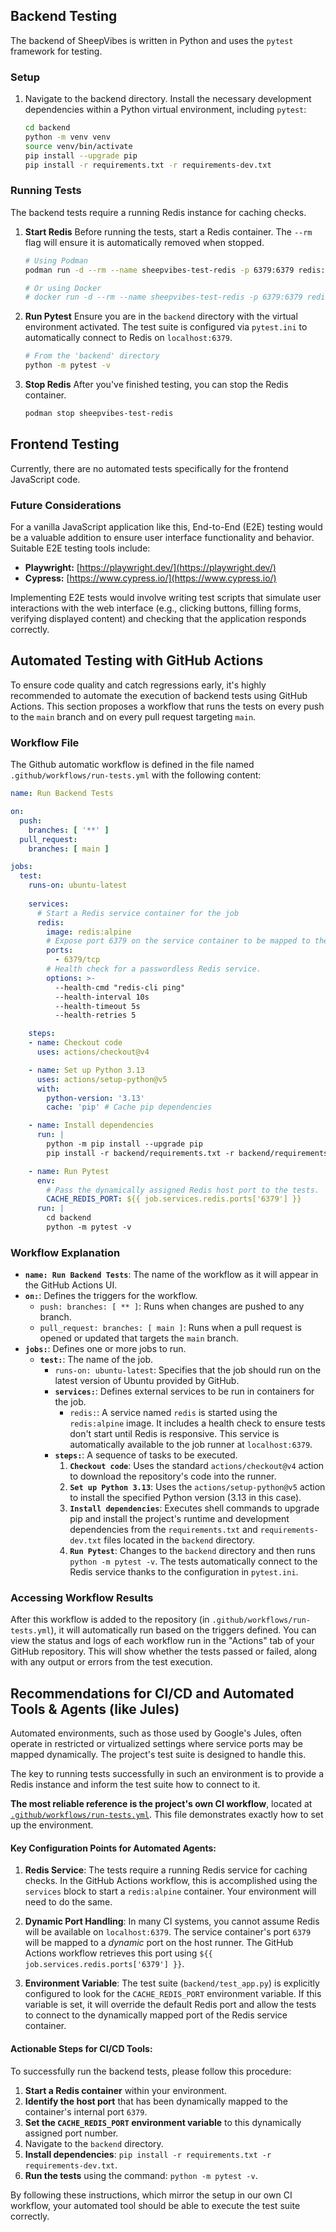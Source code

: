 ## Backend Testing

The backend of SheepVibes is written in Python and uses the `pytest` framework for testing.

### Setup

1.  Navigate to the backend directory. Install the necessary development dependencies within a Python virtual environment, including `pytest`:
    ```bash
    cd backend
    python -m venv venv
    source venv/bin/activate
    pip install --upgrade pip
    pip install -r requirements.txt -r requirements-dev.txt
    ```


### Running Tests

The backend tests require a running Redis instance for caching checks.

1.  **Start Redis**
    Before running the tests, start a Redis container. The `--rm` flag will ensure it is automatically removed when stopped.
    ```bash
    # Using Podman
    podman run -d --rm --name sheepvibes-test-redis -p 6379:6379 redis:alpine

    # Or using Docker
    # docker run -d --rm --name sheepvibes-test-redis -p 6379:6379 redis:alpine
    ```

2.  **Run Pytest**
    Ensure you are in the `backend` directory with the virtual environment activated. The test suite is configured via `pytest.ini` to automatically connect to Redis on `localhost:6379`.
    ```bash
    # From the 'backend' directory
    python -m pytest -v
    ```

3.  **Stop Redis**
    After you've finished testing, you can stop the Redis container.
    ```bash
    podman stop sheepvibes-test-redis
    ```

## Frontend Testing

Currently, there are no automated tests specifically for the frontend JavaScript code.

### Future Considerations

For a vanilla JavaScript application like this, End-to-End (E2E) testing would be a valuable addition to ensure user interface functionality and behavior. Suitable E2E testing tools include:

*   **Playwright:** [https://playwright.dev/](https://playwright.dev/)
*   **Cypress:** [https://www.cypress.io/](https://www.cypress.io/)

Implementing E2E tests would involve writing test scripts that simulate user interactions with the web interface (e.g., clicking buttons, filling forms, verifying displayed content) and checking that the application responds correctly.

## Automated Testing with GitHub Actions

To ensure code quality and catch regressions early, it's highly recommended to automate the execution of backend tests using GitHub Actions. This section proposes a workflow that runs the tests on every push to the `main` branch and on every pull request targeting `main`.

### Workflow File

The Github automatic workflow is defined in the file named `.github/workflows/run-tests.yml` with the following content:

```yaml
name: Run Backend Tests

on:
  push:
    branches: [ '**' ]
  pull_request:
    branches: [ main ]

jobs:
  test:
    runs-on: ubuntu-latest
    
    services:
      # Start a Redis service container for the job
      redis:
        image: redis:alpine
        # Expose port 6379 on the service container to be mapped to the host
        ports:
          - 6379/tcp
        # Health check for a passwordless Redis service.
        options: >-
          --health-cmd "redis-cli ping"
          --health-interval 10s
          --health-timeout 5s
          --health-retries 5

    steps:
    - name: Checkout code
      uses: actions/checkout@v4

    - name: Set up Python 3.13
      uses: actions/setup-python@v5
      with:
        python-version: '3.13'
        cache: 'pip' # Cache pip dependencies

    - name: Install dependencies
      run: |
        python -m pip install --upgrade pip
        pip install -r backend/requirements.txt -r backend/requirements-dev.txt

    - name: Run Pytest
      env:
        # Pass the dynamically assigned Redis host port to the tests.
        CACHE_REDIS_PORT: ${{ job.services.redis.ports['6379'] }}
      run: |
        cd backend
        python -m pytest -v
```

### Workflow Explanation

*   **`name: Run Backend Tests`**: The name of the workflow as it will appear in the GitHub Actions UI.
*   **`on:`**: Defines the triggers for the workflow.
    *   `push: branches: [ ** ]`: Runs when changes are pushed to any branch.
    *   `pull_request: branches: [ main ]`: Runs when a pull request is opened or updated that targets the `main` branch.
*   **`jobs:`**: Defines one or more jobs to run.
    *   **`test:`**: The name of the job.
        *   `runs-on: ubuntu-latest`: Specifies that the job should run on the latest version of Ubuntu provided by GitHub.
        *   **`services:`**: Defines external services to be run in containers for the job.
            *   `redis:`: A service named `redis` is started using the `redis:alpine` image. It includes a health check to ensure tests don't start until Redis is responsive. This service is automatically available to the job runner at `localhost:6379`.
        *   **`steps:`**: A sequence of tasks to be executed.
            1.  **`Checkout code`**: Uses the standard `actions/checkout@v4` action to download the repository's code into the runner.
            2.  **`Set up Python 3.13`**: Uses the `actions/setup-python@v5` action to install the specified Python version (3.13 in this case).
            3.  **`Install dependencies`**: Executes shell commands to upgrade pip and install the project's runtime and development dependencies from the `requirements.txt` and `requirements-dev.txt` files located in the `backend` directory.
            4.  **`Run Pytest`**: Changes to the `backend` directory and then runs `python -m pytest -v`. The tests automatically connect to the Redis service thanks to the configuration in `pytest.ini`.

### Accessing Workflow Results

After this workflow is added to the repository (in `.github/workflows/run-tests.yml`), it will automatically run based on the triggers defined. You can view the status and logs of each workflow run in the "Actions" tab of your GitHub repository. This will show whether the tests passed or failed, along with any output or errors from the test execution.

## Recommendations for CI/CD and Automated Tools & Agents (like Jules)

Automated environments, such as those used by Google's Jules, often operate in restricted or virtualized settings where service ports may be mapped dynamically. The project's test suite is designed to handle this.

The key to running tests successfully in such an environment is to provide a Redis instance and inform the test suite how to connect to it.

**The most reliable reference is the project's own CI workflow**, located at [`.github/workflows/run-tests.yml`](https://www.google.com/search?q=./.github/workflows/run-tests.yml). This file demonstrates exactly how to set up the environment.

#### Key Configuration Points for Automated Agents:

1.  **Redis Service**: The tests require a running Redis service for caching checks. In the GitHub Actions workflow, this is accomplished using the `services` block to start a `redis:alpine` container. Your environment will need to do the same.

2.  **Dynamic Port Handling**: In many CI systems, you cannot assume Redis will be available on `localhost:6379`. The service container's port `6379` will be mapped to a *dynamic* port on the host runner. The GitHub Actions workflow retrieves this port using `${{ job.services.redis.ports['6379'] }}`.

3.  **Environment Variable**: The test suite (`backend/test_app.py`) is explicitly configured to look for the `CACHE_REDIS_PORT` environment variable. If this variable is set, it will override the default Redis port and allow the tests to connect to the dynamically mapped port of the Redis service container.

#### Actionable Steps for CI/CD Tools:

To successfully run the backend tests, please follow this procedure:

1.  **Start a Redis container** within your environment.
2.  **Identify the host port** that has been dynamically mapped to the container's internal port `6379`.
3.  **Set the `CACHE_REDIS_PORT` environment variable** to this dynamically assigned port number.
4.  Navigate to the `backend` directory.
5.  **Install dependencies**: `pip install -r requirements.txt -r requirements-dev.txt`.
6.  **Run the tests** using the command: `python -m pytest -v`.

By following these instructions, which mirror the setup in our own CI workflow, your automated tool should be able to execute the test suite correctly.
